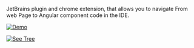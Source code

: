 JetBrains plugin and chrome extension, that allows you to navigate From web Page to Angular component code in the IDE.


[![Demo](https://img.youtube.com/vi/yWSjHjpUw-w/maxresdefault.jpg)](https://youtu.be/yWSjHjpUw-w)



[![See Tree](https://img.youtube.com/vi/HgdkF66UMsc/maxresdefault.jpg)](https://youtu.be/HgdkF66UMsc)



